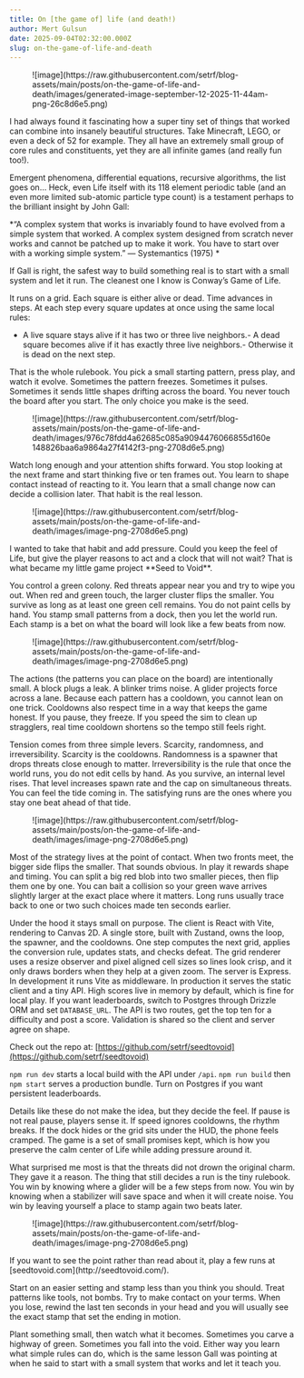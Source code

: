 ```yaml
---
title: On [the game of] life (and death!)
author: Mert Gulsun
date: 2025-09-04T02:32:00.000Z
slug: on-the-game-of-life-and-death
---
```


<figure>![image](https://raw.githubusercontent.com/setrf/blog-assets/main/posts/on-the-game-of-life-and-death/images/generated-image-september-12-2025-11-44am-png-26c8d6e5.png)</figure>I had always found it fascinating how a super tiny set of things that worked can combine into insanely beautiful structures. Take Minecraft, LEGO, or even a deck of 52 for example. They all have an extremely small group of core rules and constituents, yet they are all infinite games (and really fun too!).

Emergent phenomena, differential equations, recursive algorithms, the list goes on… Heck, even Life itself with its 118 element periodic table (and an even more limited sub-atomic particle type count) is a testament perhaps to the brilliant insight by John Gall:

*“A complex system that works is invariably found to have evolved from a simple system that worked. A complex system designed from scratch never works and cannot be patched up to make it work. You have to start over with a working simple system.” — Systemantics (1975)
*

If Gall is right, the safest way to build something real is to start with a small system and let it run. The cleanest one I know is Conway’s Game of Life.

It runs on a grid. Each square is either alive or dead. Time advances in steps. At each step every square updates at once using the same local rules:

- A live square stays alive if it has two or three live neighbors.- A dead square becomes alive if it has exactly three live neighbors.- Otherwise it is dead on the next step.

That is the whole rulebook. You pick a small starting pattern, press play, and watch it evolve. Sometimes the pattern freezes. Sometimes it pulses. Sometimes it sends little shapes drifting across the board. You never touch the board after you start. The only choice you make is the seed.

<figure>![image](https://raw.githubusercontent.com/setrf/blog-assets/main/posts/on-the-game-of-life-and-death/images/976c78fdd4a62685c085a9094476066855d160e148826baa6a9864a27f4142f3-png-2708d6e5.png)</figure>
Watch long enough and your attention shifts forward. You stop looking at the next frame and start thinking five or ten frames out. You learn to shape contact instead of reacting to it. You learn that a small change now can decide a collision later. That habit is the real lesson.

<figure>![image](https://raw.githubusercontent.com/setrf/blog-assets/main/posts/on-the-game-of-life-and-death/images/image-png-2708d6e5.png)</figure>
I wanted to take that habit and add pressure. Could you keep the feel of Life, but give the player reasons to act and a clock that will not wait? That is what became my little game project **Seed to Void**.

You control a green colony. Red threats appear near you and try to wipe you out. When red and green touch, the larger cluster flips the smaller. You survive as long as at least one green cell remains. You do not paint cells by hand. You stamp small patterns from a dock, then you let the world run. Each stamp is a bet on what the board will look like a few beats from now.

<figure>![image](https://raw.githubusercontent.com/setrf/blog-assets/main/posts/on-the-game-of-life-and-death/images/image-png-2708d6e5.png)</figure>
The actions (the patterns you can place on the board) are intentionally small. A block plugs a leak. A blinker trims noise. A glider projects force across a lane. Because each pattern has a cooldown, you cannot lean on one trick. Cooldowns also respect time in a way that keeps the game honest. If you pause, they freeze. If you speed the sim to clean up stragglers, real time cooldown shortens so the tempo still feels right.

Tension comes from three simple levers. Scarcity, randomness, and irreversibility. Scarcity is the cooldowns. Randomness is a spawner that drops threats close enough to matter. Irreversibility is the rule that once the world runs, you do not edit cells by hand. As you survive, an internal level rises. That level increases spawn rate and the cap on simultaneous threats. You can feel the tide coming in. The satisfying runs are the ones where you stay one beat ahead of that tide.

<figure>![image](https://raw.githubusercontent.com/setrf/blog-assets/main/posts/on-the-game-of-life-and-death/images/image-png-2708d6e5.png)</figure>
Most of the strategy lives at the point of contact. When two fronts meet, the bigger side flips the smaller. That sounds obvious. In play it rewards shape and timing. You can split a big red blob into two smaller pieces, then flip them one by one. You can bait a collision so your green wave arrives slightly larger at the exact place where it matters. Long runs usually trace back to one or two such choices made ten seconds earlier.

Under the hood it stays small on purpose. The client is React with Vite, rendering to Canvas 2D. A single store, built with Zustand, owns the loop, the spawner, and the cooldowns. One step computes the next grid, applies the conversion rule, updates stats, and checks defeat. The grid renderer uses a resize observer and pixel aligned cell sizes so lines look crisp, and it only draws borders when they help at a given zoom. The server is Express. In development it runs Vite as middleware. In production it serves the static client and a tiny API. High scores live in memory by default, which is fine for local play. If you want leaderboards, switch to Postgres through Drizzle ORM and set `DATABASE_URL`. The API is two routes, get the top ten for a difficulty and post a score. Validation is shared so the client and server agree on shape.

Check out the repo at: [https://github.com/setrf/seedtovoid](https://github.com/setrf/seedtovoid)

`npm run dev` starts a local build with the API under `/api`. `npm run build` then `npm start` serves a production bundle. Turn on Postgres if you want persistent leaderboards. 

Details like these do not make the idea, but they decide the feel. If pause is not real pause, players sense it. If speed ignores cooldowns, the rhythm breaks. If the dock hides or the grid sits under the HUD, the phone feels cramped. The game is a set of small promises kept, which is how you preserve the calm center of Life while adding pressure around it.

What surprised me most is that the threats did not drown the original charm. They gave it a reason. The thing that still decides a run is the tiny rulebook. You win by knowing where a glider will be a few steps from now. You win by knowing when a stabilizer will save space and when it will create noise. You win by leaving yourself a place to stamp again two beats later.

<figure>![image](https://raw.githubusercontent.com/setrf/blog-assets/main/posts/on-the-game-of-life-and-death/images/image-png-2708d6e5.png)</figure>
If you want to see the point rather than read about it, play a few runs at [seedtovoid.com](http://seedtovoid.com/). 

Start on an easier setting and stamp less than you think you should. Treat patterns like tools, not bombs. Try to make contact on your terms. When you lose, rewind the last ten seconds in your head and you will usually see the exact stamp that set the ending in motion.

Plant something small, then watch what it becomes. Sometimes you carve a highway of green. Sometimes you fall into the void. Either way you learn what simple rules can do, which is the same lesson Gall was pointing at when he said to start with a small system that works and let it teach you.